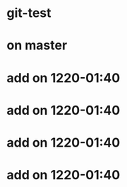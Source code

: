 # git-test

# on master 

# add on 1220-01:40

# add on 1220-01:40

# add on 1220-01:40

# add on 1220-01:40


